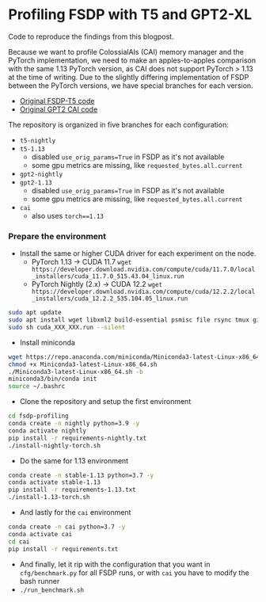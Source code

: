 # Profiling FSDP with T5 and GPT2-XL

Code to reproduce the findings from this blogpost.

Because we want to profile ColossialAIs (CAI) memory manager and the PyTorch implementation, we need to make an apples-to-apples comparison with the same 1.13 PyTorch version, as CAI does not support PyTorch > 1.13 at the time of writing. Due to the slightly differing implementation of FSDP between the PyTorch versions, we have special branches for each version.

* [Original FSDP-T5 code](https://github.com/pytorch/workshops/tree/master/FSDP_Workshop)
* [Original GPT2 CAI code](https://github.com/hpcaitech/ColossalAI/tree/main/examples/language/gpt)

The repository is organized in five branches for each configuration:
* `t5-nightly`
* `t5-1.13`
    - disabled `use_orig_params=True` in FSDP as it's not available
    - some gpu metrics are missing, like `requested_bytes.all.current`
* `gpt2-nightly`
* `gpt2-1.13`
    - disabled `use_orig_params=True` in FSDP as it's not available
    - some gpu metrics are missing, like `requested_bytes.all.current`
* `cai`
    - also uses `torch==1.13`

### Prepare the environment

* Install the same or higher CUDA driver for each experiment on the node.
  - PyTorch 1.13 -> CUDA 11.7 `wget https://developer.download.nvidia.com/compute/cuda/11.7.0/local_installers/cuda_11.7.0_515.43.04_linux.run`
  - PyTorch Nightly (2.x)  -> CUDA 12.2 `wget https://developer.download.nvidia.com/compute/cuda/12.2.2/local_installers/cuda_12.2.2_535.104.05_linux.run`
```bash
sudo apt update
sudo apt install wget libxml2 build-essential psmisc file rsync tmux git linux-headers-`uname -r` -y
sudo sh cuda_XXX_XXX.run --silent
```

* Install miniconda
```bash
wget https://repo.anaconda.com/miniconda/Miniconda3-latest-Linux-x86_64.sh
chmod +x Miniconda3-latest-Linux-x86_64.sh
./Miniconda3-latest-Linux-x86_64.sh -b
miniconda3/bin/conda init
source ~/.bashrc
```

* Clone the repository and setup the first environment
```bash
cd fsdp-profiling
conda create -n nightly python=3.9 -y
conda activate nightly
pip install -r requirements-nightly.txt
./install-nightly-torch.sh
```

* Do the same for 1.13 environment
```bash
conda create -n stable-1.13 python=3.7 -y
conda activate stable-1.13
pip install -r requirements-1.13.txt
./install-1.13-torch.sh
```

* And lastly for the `cai` environment
```bash
conda create -n cai python=3.7 -y
conda activate cai
cd cai
pip install -r requirements.txt
```

* And finally, let it rip with the configuration that you want in `cfg/benchmark.py` for all FSDP runs, or with `cai` you have to modify the bash runner
* `./run_benchmark.sh`
